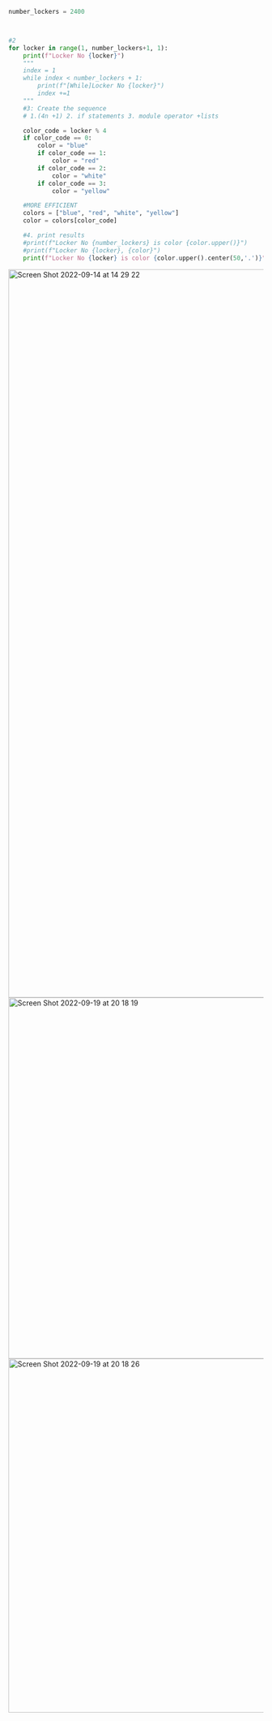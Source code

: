 ```.py
number_lockers = 2400



#2
for locker in range(1, number_lockers+1, 1):
    print(f"Locker No {locker}")
    """
    index = 1
    while index < number_lockers + 1:
        print(f"[While]Locker No {locker}")
        index +=1
    """
    #3: Create the sequence
    # 1.(4n +1) 2. if statements 3. module operator +lists

    color_code = locker % 4
    if color_code == 0:
        color = "blue"
        if color_code == 1:
            color = "red"
        if color_code == 2:
            color = "white"
        if color_code == 3:
            color = "yellow"

    #MORE EFFICIENT
    colors = ["blue", "red", "white", "yellow"]
    color = colors[color_code]

    #4. print results
    #print(f"Locker No {number_lockers} is color {color.upper()}")
    #print(f"Locker No {locker}, {color}")
    print(f"Locker No {locker} is color {color.upper().center(50,'.')}")
```
<img width="1436" alt="Screen Shot 2022-09-14 at 14 29 22" src="https://user-images.githubusercontent.com/111941990/190067558-12041010-9648-4280-948f-ecdce9c5696d.png">

<img width="712" alt="Screen Shot 2022-09-19 at 20 18 19" src="https://user-images.githubusercontent.com/111941990/191006445-de41e464-26ca-432a-9e5a-9a1d81606fc7.png">

<img width="698" alt="Screen Shot 2022-09-19 at 20 18 26" src="https://user-images.githubusercontent.com/111941990/191006481-082a035f-8e7f-4f98-9f90-251268205535.png">



